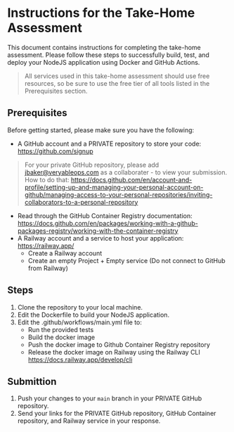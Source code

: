 # Instructions for the Take-Home Assessment

This document contains instructions for completing the take-home assessment. Please follow these steps to successfully build, test, and deploy your NodeJS application using Docker and GitHub Actions.
> All services used in this take-home assessment should use free resources, so be sure to use the free tier of all tools listed in the Prerequisites section.

## Prerequisites

Before getting started, please make sure you have the following:

- A GitHub account and a PRIVATE repository to store your code: https://github.com/signup
> For your private GitHub repository, please add jbaker@veryableops.com as a collaborater - to view your submission. How to do that: https://docs.github.com/en/account-and-profile/setting-up-and-managing-your-personal-account-on-github/managing-access-to-your-personal-repositories/inviting-collaborators-to-a-personal-repository
- Read through the GitHub Container Registry documentation: https://docs.github.com/en/packages/working-with-a-github-packages-registry/working-with-the-container-registry
- A Railway account and a service to host your application: https://railway.app/
    - Create a Railway account
    - Create an empty Project + Empty service (Do not connect to GitHub from Railway)

## Steps

1. Clone the repository to your local machine.
2. Edit the Dockerfile to build your NodeJS application.
3. Edit the .github/workflows/main.yml file to:
    - Run the provided tests
    - Build the docker image
    - Push the docker image to Github Container Registry repository
    - Release the docker image on Railway using the Railway CLI https://docs.railway.app/develop/cli

## Submittion

1. Push your changes to your `main` branch in your PRIVATE GitHub repository.
2. Send your links for the PRIVATE GitHub repository, GitHub Container repository, and Railway service in your response.